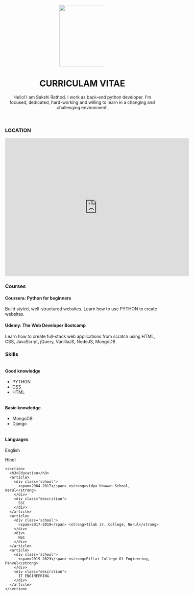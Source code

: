 <!DOCTYPE html>
<html>
<head>
  <meta charset="UTF-8">
  <title>sakshi CV</title>
  <meta name="description" content="simple CV example created with HTML and CSS">
  <meta name="author" content="Fly Nerd">
  <meta name="viewport" content="width=device-width, initial-scale=1">
  <link rel="stylesheet" href="https://use.fontawesome.com/releases/v5.0.13/css/all.css" integrity="sha384-DNOHZ68U8hZfKXOrtjWvjxusGo9WQnrNx2sqG0tfsghAvtVlRW3tvkXWZh58N9jp" crossorigin="anonymous">
</head>

<body>
  <header>
    <div>
      <img style="height:200px; max-width:150px;" src="./img/avatar.jpg" />
    </div>
    <h1>CURRICULAM VITAE</h1>
    <section>
      <p>Hello! I am Sakshi Rathod. I work as back-end python developer. I'm  focused, dedicated, hard-working and willing to learn in a changing and challenging environment.</p>
      <a href="https://www.facebook.com/Sk.rathod/" target="_blank">
        <i class="fab fa-facebook-f"></i>
      </a>
      <a href="https://twitter.com/sakshi_rathod" target="_blank">
        <i class="fab fa-twitter"></i>
      </a>
      <a href="https://github.com/sakshi123" target="_blank">
        <i class="fab fa-github-alt"></i>
      </a>
      <a href="https://www.linkedin.com/in/sakshi-sakshi-367348214/" target="_blank">
        <i class="fab fa-linkedin-in"></i>
      </a>
    </section>
  </header>
  <main>
    <section>
      <h3>LOCATION</h3>
      <iframe src="https://www.google.com/maps/embed?pb=!1m18!1m12!1m3!1d30174.04706523678!2d73.08272036444106!3d19.030475745619967!2m3!1f0!2f0!3f0!3m2!1i1024!2i768!4f13.1!3m3!1m2!1s0x3be7e9d6cbd86579%3A0x1b52688f772ebd48!2sKalamboli%2C%20Panvel%2C%20Navi%20Mumbai%2C%20Maharashtra!5e0!3m2!1sen!2sin!4v1634846504837!5m2!1sen!2sin" width="600" height="450" style="border:0;" allowfullscreen="" loading="lazy"></iframe>
    </section>
    <section>
      <h3>Courses</h3>
      <article class='course'>
        <div class='title'>
          <h4>Coursera: Python for beginners</h4>
        </div>
        <div class="descrition">
          <p>Build styled, well-structured websites. Learn how to use PYTHON to create websites.</p>
        </div>
      </article>
      <article class='course'>
        <div class='title'>
          <h4>Udemy: The Web Developer Bootcamp</h4>
        </div>
        <div class="descrition">
          <p>Learn how to create full-stack web applications from scratch using HTML, CSS, JavaScript, jQuery, VanillaJS, NodeJS, MongoDB.</p>
        </div>
      </article>
    </section>
    <section>
      <h3>Skills</h3>
      <div class='skills'>
        <div class='column'>
          <h4>Good knowledge</h4>
          <ul>
            <li>PYTHON</li>
            <li>CSS</li>
            <li>HTML</li>
          </ul>
        </div>
        <div class='column'>
          <h4>Basic knowledge</h4>
          <ul>
            <li>MongoDB</li>
            <li>Django</li>
          </ul>
        </div>
        <div>
          <h4>Languages</h4>
          <p>English</p>
          <p>Hindi</p>
        </div>
      </div>
    </section>

    <section>
      <h3>Education</h3>
      <article>
        <div class='school'>
          <span>2004-2017</span> <strong>vidya bhawan School, nerul</strong>
        </div>
        <div class="descrition">
          SSC
        </div>
      </article>
      <article>
        <div class='school'>
          <span>2017-2019</span> <strong>Tilak Jr. College, Nerul</strong>
        </div>
        <div>
          HSC
        </div>
      </article>
      <article>
        <div class='school'>
          <span>2019-2023</span> <strong>Pillai College Of Engieering, Panvel</strong>
        </div>
        <div class="descrition">
          IT ENGINEERING
        </div>
      </article>
    </section>
  </main>
</body>
</html> 

